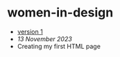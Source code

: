 # women-in-design
- [version 1](https://EthanH2002.github.io/women-in-design/index-two.html)
- *13 November 2023*
- Creating my first HTML page
